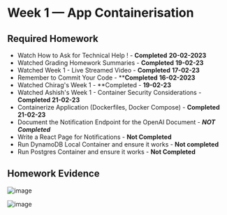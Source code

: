 # Week 1 — App Containerisation 


## Required Homework 

- Watch How to Ask for Technical Help ! - **Completed**  **20-02-2023**  
- Watched Grading Homework Summaries - **Completed** **19-02-23** 
- Watched Week 1 - Live Streamed Video - **Completed** **17-02-23**
- Remember to Commit Your Code - ****Completed** **16-02-2023**
- Watched Chirag's Week 1 - **Completed - **19-02-23**
- Watched Ashish's Week 1 - Container Security Considerations - **Completed 21-02-23**
- Containerize Application (Dockerfiles, Docker Compose) - **Completed 21-02-23**
- Document the Notification Endpoint for the OpenAI Document - **_NOT Completed_** 
- Write a React Page for Notifications - **Not Completed** 
- Run DynamoDB Local Container and ensure it works 	- **Not completed**  
- Run Postgres Container and ensure it works - **Not Completed** 

## Homework Evidence

![image](https://user-images.githubusercontent.com/124871057/221354031-059d9a51-45bb-4fea-9cd7-23529feeb63f.png)


![image](https://user-images.githubusercontent.com/124871057/221354052-07c0b184-cf67-421e-842e-e0900d7c6eae.png)

